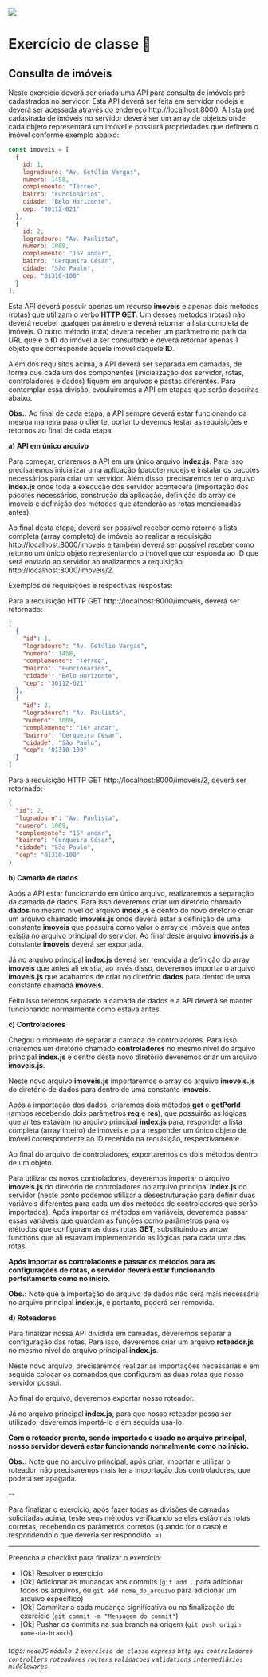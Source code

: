 ![](https://i.imgur.com/xG74tOh.png)

# Exercício de classe 🏫

## Consulta de imóveis

Neste exercício deverá ser criada uma API para consulta de imóveis pré cadastrados no servidor. Esta API deverá ser feita em servidor nodejs e deverá ser acessada através do endereço http://localhost:8000. A lista pré cadastrada de imóveis no servidor deverá ser um array de objetos onde cada objeto representará um imóvel e possuirá propriedades que definem o imóvel conforme exemplo abaixo:

```javascript
const imoveis = [
  {
    id: 1,
    logradouro: "Av. Getúlio Vargas",
    numero: 1458,
    complemento: "Térreo",
    bairro: "Funcionários",
    cidade: "Belo Horizonte",
    cep: "30112-021"
  },
  {
    id: 2,
    logradouro: "Av. Paulista",
    numero: 1009,
    complemento: "16º andar",
    bairro: "Cerqueira César",
    cidade: "São Paulo",
    cep: "01310-100"
  }
];
```

Esta API deverá possuir apenas um recurso **imoveis** e apenas dois métodos (rotas) que utilizam o verbo **HTTP GET**. Um desses métodos (rotas) não deverá receber qualquer parâmetro e deverá retornar a lista completa de imóveis. O outro método (rota) deverá receber um parâmetro no path da URL que é o **ID** do imóvel a ser consultado e deverá retornar apenas 1 objeto que corresponde àquele imóvel daquele **ID**.

Além dos requisitos acima, a API deverá ser separada em camadas, de forma que cada um dos componentes (inicialização dos servidor, rotas, controladores e dados) fiquem em arquivos e pastas diferentes. Para contemplar essa divisão, evouluiremos a API em etapas que serão descritas abaixo.

**Obs.:** Ao final de cada etapa, a API sempre deverá estar funcionando da mesma maneira para o cliente, portanto devemos testar as requisições e retornos ao final de cada etapa.

**a) API em único arquivo**

Para começar, criaremos a API em um único arquivo **index.js**. Para isso precisaremos inicializar uma aplicação (pacote) nodejs e instalar os pacotes necessários para criar um servidor. Além disso, precisaremos ter o arquivo **index.js** onde toda a execução dos servidor acontecerá (importação dos pacotes necessários, construção da aplicação, definição do array de imoveis e definição dos métodos que atenderão as rotas mencionadas antes).

Ao final desta etapa, deverá ser possível receber como retorno a lista completa (array completo) de imóveis ao realizar a requisição http://localhost:8000/imoveis e também deverá ser possível receber como retorno um único objeto representando o imóvel que corresponda ao ID que será enviado ao servidor ao realizarmos a requisição http://localhost:8000/imoveis/2.

Exemplos de requisições e respectivas respostas:

Para a requisição HTTP GET http://localhost:8000/imoveis, deverá ser retornado:

```json
[
  {
    "id": 1,
    "logradouro": "Av. Getúlio Vargas",
    "numero": 1458,
    "complemento": "Térreo",
    "bairro": "Funcionários",
    "cidade": "Belo Horizonte",
    "cep": "30112-021"
  },
  {
    "id": 2,
    "logradouro": "Av. Paulista",
    "numero": 1009,
    "complemento": "16º andar",
    "bairro": "Cerqueira César",
    "cidade": "São Paulo",
    "cep": "01310-100"
  }
]
```

Para a requisição HTTP GET http://localhost:8000/imoveis/2, deverá ser retornado:

```json
{
  "id": 2,
  "logradouro": "Av. Paulista",
  "numero": 1009,
  "complemento": "16º andar",
  "bairro": "Cerqueira César",
  "cidade": "São Paulo",
  "cep": "01310-100"
}
```

**b) Camada de dados**

Após a API estar funcionando em único arquivo, realizaremos a separação da camada de dados. Para isso deveremos criar um diretório chamado **dados** no mesmo nível do arquivo **index.js** e dentro do novo diretório criar um arquivo chamado **imoveis.js** onde deverá estar a definição de uma constante **imoveis** que possuirá como valor o array de imóveis que antes existia no arquivo principal do servidor. Ao final deste arquivo **imoveis.js** a constante **imoveis** deverá ser exportada.

Já no arquivo principal **index.js** deverá ser removida a definição do array **imoveis** que antes ali existia, ao invés disso, deveremos importar o arquivo **imoveis.js** que acabamos de criar no diretório **dados** para dentro de uma constante chamada **imoveis**.

Feito isso teremos separado a camada de dados e a API deverá se manter funcionando normalmente como estava antes.

**c) Controladores**

Chegou o momento de separar a camada de controladores. Para isso criaremos um diretório chamado **controladores** no mesmo nível do arquivo principal **index.js** e dentro deste novo diretório deveremos criar um arquivo **imoveis.js**.

Neste novo arquivo **imoveis.js** importaremos o array do arquivo **imoveis.js** do diretório de dados para dentro de uma constante **imoveis**. 

Após a importação dos dados, criaremos dois métodos **get** e **getPorId** (ambos recebendo dois parâmetros **req** e **res**), que possuirão as lógicas que antes estavam no arquivo principal **index.js** para, responder a lista completa (array inteiro) de imóveis e para responder um único objeto de imóvel correspondente ao ID recebido na requisição, respectivamente.

Ao final do arquivo de controladores, exportaremos os dois métodos dentro de um objeto.

Para utilizar os novos controladores, deveremos importar o arquivo **imoveis.js** do diretório de controladores no arquivo principal **index.js** do servidor (neste ponto podemos utilizar a desestruturação para definir duas variáveis diferentes para cada um dos métodos de controladores que serão importados). Após importar os métodos em variáveis, deveremos passar essas variáveis que guardam as funções como parâmetros para os métodos que configuram as duas rotas **GET**, substituindo as arrow functions que ali estavam implementando as lógicas para cada uma das rotas.

**Após importar os controladores e passar os métodos para as configurações de rotas, o servidor deverá estar funcionando perfeitamente como no início.**

**Obs.:** Note que a importação do arquivo de dados não será mais necessária no arquivo principal **index.js**, e portanto, poderá ser removida.

**d) Roteadores**

Para finalizar nossa API dividida em camadas, deveremos separar a configuração das rotas. Para isso, deveremos criar um arquivo **roteador.js** no mesmo nível do arquivo principal **index.js**. 

Neste novo arquivo, precisaremos realizar as importações necessárias e em seguida colocar os comandos que configuram as duas rotas que nosso servidor possui.

Ao final do arquivo, deveremos exportar nosso roteador.

Já no arquivo principal **index.js**, para que nosso roteador possa ser utilizado, deveremos importá-lo e em seguida usá-lo.

**Com o roteador pronto, sendo importado e usado no arquivo principal, nosso servidor deverá estar funcionando normalmente como no início.**

**Obs.:** Note que no arquivo principal, após criar, importar e utilizar o roteador, não precisaremos mais ter a importação dos controladores, que poderá ser apagada.

--

Para finalizar o exercício, após fazer todas as divisões de camadas solicitadas acima, teste seus métodos verificando se eles estão nas rotas corretas, recebendo os parâmetros corretos (quando for o caso) e respondendo o que deveria ser respondido. =)

---

Preencha a checklist para finalizar o exercício:

- [Ok] Resolver o exercício
- [Ok] Adicionar as mudanças aos commits (`git add .` para adicionar todos os arquivos, ou `git add nome_do_arquivo` para adicionar um arquivo específico)
- [Ok] Commitar a cada mudança significativa ou na finalização do exercício (`git commit -m "Mensagem do commit"`)
- [Ok] Pushar os commits na sua branch na origem (`git push origin nome-da-branch`)

###### tags: `nodeJS` `módulo 2` `exercício de classe` `express` `http` `api` `controladores` `controllers` `roteadores` `routers` `validacoes` `validations` `intermediários` `middlewares`

